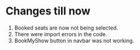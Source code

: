 ﻿# Changes till now 
 1. Booked seats are now not being selected.
 2. There were import errors in the code.
 3. BookMyShow button in navbar was not working.
